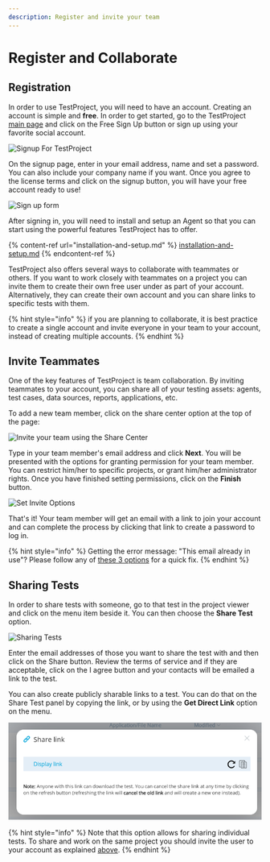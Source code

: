 ```yaml
---
description: Register and invite your team
---
```


# Register and Collaborate&#x20;

## Registration

In order to use TestProject, you will need to have an account. Creating an account is simple and **free**. In order to get started, go to the TestProject [main page](https://testproject.io) and click on the Free Sign Up button or sign up using your favorite social account. &#x20;

![Signup For TestProject](<../.gitbook/assets/image (422).png>)

On the signup page, enter in your email address, name and set a password. You can also include your company name if you want. Once you agree to the license terms and click on the signup button, you will have your free account ready to use!

![Sign up form](../.gitbook/assets/sign-up-form.PNG)

After signing in, you will need to install and setup an Agent so that you can start using the powerful features TestProject has to offer.

{% content-ref url="installation-and-setup.md" %}
[installation-and-setup.md](installation-and-setup.md)
{% endcontent-ref %}

TestProject also offers several ways to collaborate with teammates or others. If you want to work closely with teammates on a project you can invite them to create their own free user under as part of your account. Alternatively, they can create their own account and you can share links to specific tests with them.&#x20;

{% hint style="info" %}
if you are planning to collaborate, it is best practice to create a single account and invite everyone in your team to your account, instead of creating multiple accounts.
{% endhint %}

## Invite Teammates

One of the key features of TestProject is team collaboration. By inviting teammates to your account, you can share all of your testing assets: agents, test cases, data sources, reports, applications, etc.&#x20;

To add a new team member, click on the share center option at the top of the page:

![Invite your team using the Share Center](<../.gitbook/assets/image (419).png>)

Type in your team member's email address and click **Next**. You will be presented with the options for granting permission for your team member. You can restrict him/her to specific projects, or grant him/her administrator rights. Once you have finished setting permissions, click on the **Finish** button.



![Set Invite Options](<../.gitbook/assets/image (423).png>)

That's it! Your team member will get an email with a link to join your account and can complete the process by clicking that link to create a password to log in.

{% hint style="info" %}
Getting the error message: "This email already in use"? Please follow any of [these 3 options](https://intercom.help/testprojectio/en/articles/3572408-can-t-add-a-team-member-to-my-account-because-the-email-is-already-in-use) for a quick fix.
{% endhint %}

## Sharing Tests

In order to share tests with someone, go to that test in the project viewer and click on the menu item beside it. You can then choose the **Share Test** option.

![Sharing Tests](<../.gitbook/assets/image (420).png>)

Enter the email addresses of those you want to share the test with and then click on the Share button. Review the terms of service and if they are acceptable, click on the I agree button and your contacts will be emailed a link to the test.&#x20;

You can also create publicly sharable links to a test. You can do that on the Share Test panel by copying the link, or by using the **Get Direct Link** option on the menu.

![Sharing Tests](<../.gitbook/assets/image (454) (1).png>)

{% hint style="info" %}
Note that this option allows for sharing individual tests. To share and work on the same project you should invite the user to your account as explained [above](creating-an-account.md#inviting-teammates-to-your-account).
{% endhint %}
